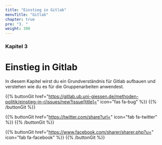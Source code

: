 ```yaml
---
title: "Einstieg in Gitlab"
menuTitle: "Gitlab"
chapter: true
pre: "3. "
weight: 300
---
```


### Kapitel 3

# Einstieg in Gitlab

In diesem Kapitel wirst du ein Grundverständnis für Gitlab aufbauen und verstehen wie du es für die Gruppenarbeiten anwendest. 

{{% buttonGit href="https://gitlab.ub.uni-giessen.de/methoden-politik/einstieg-in-r/issues/new?issue[title]=" icon="fas fa-bug" %}} {{% /buttonGit %}} 

{{% buttonGit href="https://twitter.com/share?url=" icon="fab fa-twitter" %}} {{% /buttonGit %}}

{{% buttonGit href="https://www.facebook.com/sharer/sharer.php?u=" icon="fab fa-facebook" %}} {{% /buttonGit %}}